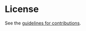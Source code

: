 # License

See the
[guidelines for contributions](https://github.com/ietf-wg-procon/draft-ietf-procon-2026bis/blob/main/CONTRIBUTING.md).
